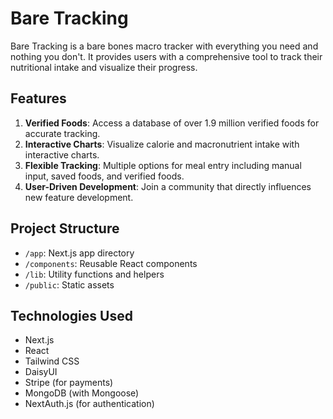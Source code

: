 # Bare Tracking

Bare Tracking is a bare bones macro tracker with everything you need and nothing you don't. It provides users with a comprehensive tool to track their nutritional intake and visualize their progress.

## Features

1. **Verified Foods**: Access a database of over 1.9 million verified foods for accurate tracking.
2. **Interactive Charts**: Visualize calorie and macronutrient intake with interactive charts.
3. **Flexible Tracking**: Multiple options for meal entry including manual input, saved foods, and verified foods.
4. **User-Driven Development**: Join a community that directly influences new feature development.

## Project Structure

- `/app`: Next.js app directory
- `/components`: Reusable React components
- `/lib`: Utility functions and helpers
- `/public`: Static assets

## Technologies Used

- Next.js
- React
- Tailwind CSS
- DaisyUI
- Stripe (for payments)
- MongoDB (with Mongoose)
- NextAuth.js (for authentication)
